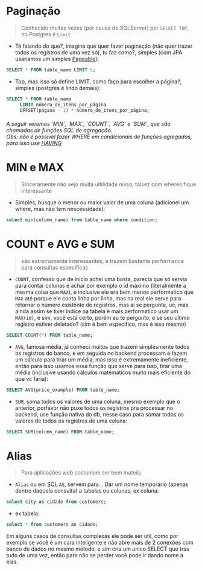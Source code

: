 
# Paginação
> Conhecido muitas vezes (por causa do SQLServer) por `SELECT TOP`, no Postgres é `Limit`
 - Tá falando do que?, imagina que quer fazer paginação (não quer trazer todos os registros de uma vez só), tu faz como?, simples (com JPA usariamos um simples [Pageable](https://www.baeldung.com/spring-data-jpa-pagination-sorting)):
 ```sql
 SELECT * FROM table_name LIMIT 5;
 ```
 - Top, mas isso só define LIMIT, como faço para escolher a página?, simples (postgres é lindo demais):
 ```sql
 SELECT * FROM table_name
	  LIMIT número_de_itens_por_página
   	  OFFSET(página - 1) * número_de_itens_por_página;
 ```

<h6>A seguir veremos `MIN`, `MAX`, `COUNT`, `AVG` e `SUM`, que são chamadas de funções SQL de agregação.<br>
Obs: não é possivel fazer WHERE em condicionais de funções agregadas, para isso use <a href="https://www.w3schools.com/sql/sql_having.asp">HAVING</a></h6>

# MIN e MAX
> Sinceramente não vejo muita ultilidade nisso, talvez com wheres fique interessante
 - Simples, busque o menor ou maior valor de uma coluna (adicionei um where, mas não tem nescessidade):
 ```sql
 select min(column_name) from table_name where condition;
 ```

# COUNT e AVG e SUM
> são extremamente interessantes, e trazem bastente performance para consultas especificas
 - `COUNT`, confesso que de inicio achei uma bosta, parecia que só servia para contar colunas e achar por exemplo o id máximo (literalmente a mesma coisa que `MAX`), e inclusive ele era bem menos performatico que `MAX` até porque ele conta linha por linha, mas na real ele serve para retornar o número existente de registros, mas ai se pergunta, ué, mas ainda assim se tiver indice na tabela é mais performatico usar um `MAX(id)`, e sim, você está certo, porém eu te pergunto, e se seu ultimo registro estiver deletado? (sim é bem especifico, mas é isso mesmo)
 ```sql
 SELECT COUNT(*) FROM table_name;
 ```
 - `AVG`, famosa média, já conheci muitos que trazem simplesmente todos os registros do banco, e em seguida no backend processam e fazem um cálculo para tirar um média, mas isso é extremamente ineficiente, então para isso usamos essa função que serve para isso, tirar uma média (inclusive usando cálculos matématicos muito mais eficiente do que vc faria):
 ```sql
 SELECT AVG(price_example) FROM table_name;
 ```
 - `SUM`, soma todos os valores de uma coluna, mesmo exemplo que o anterior, porfavor não puxe todos os registros pra processar no backend, use função nativa do db, nesse caso para somar todos os valores de todos os registros de uma coluna:
 ```sql
 SELECT SUM(column_name) FROM table_name;
 ```
 
 # Alias
 > Para aplicações web costumam ser bem inuteis;
 - `Alias` ou em SQL `AS`, servem para... Dar um nome temporario (apenas dentro daquela consulta) a tabelas ou colunas, ex coluna:
 ```sql
 select city as cidade from customers;
 ```
 - ex tabela:
 ```sql
 select * from customers as cidade;
 ```
Em alguns casos de consultas complexas ele pode ser util, como por exemplo se você é um cara inteligente e não abre mais de 2 conexões com banco de dados no mesmo método, e sim cria um unico SELECT que tras tudo de uma vez, então para não se perder você pode ir dando nome a elas.
 
 
 
